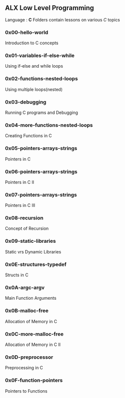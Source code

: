 ## ALX Low Level Programming
Language : **C**
Folders contain lessons on various *C* topics

### 0x00-hello-world
<p> Introduction to C concepts </p>

### 0x01-variables-if-else-while
<p> Using if-else and while loops </p>

### 0x02-functions-nested-loops
<p> Using multiple loops(nested) </p>

### 0x03-debugging
<p> Running C programs and Debugging </p>

### 0x04-more-functions-nested-loops
<p> Creating Functions in C </p>

### 0x05-pointers-arrays-strings  
<p> Pointers in C </p>

### 0x06-pointers-arrays-strings  
<p> Pointers in C II </p>

### 0x07-pointers-arrays-strings  
<p> Pointers in C III </p>

### 0x08-recursion                
<p> Concept of Recursion </p>

### 0x09-static-libraries         
<p> Static vrs Dynamic Libraries </p>

### 0x0E-structures-typedef
<p> Structs in C </p>

### 0x0A-argc-argv
<p> Main Function Arguments </p>

### 0x0B-malloc-free
<p> Allocation of Memory in C </p>

### 0x0C-more-malloc-free
<p> Allocation of Memory in C II </p>

### 0x0D-preprocessor
<p> Preprocessing in C </p>

### 0x0F-function-pointers
<p> Pointers to Functions </p>
